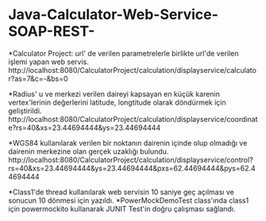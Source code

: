 # Java-Calculator-Web-Service-SOAP-REST-

*Calculator Project: url' de verilen parametrelerle birlikte url'de verilen işlemi yapan web servis.
http://localhost:8080/CalculatorProject/calculation/displayservice/calculator?as=7&c=-&bs=0

*Radius' u ve merkezi verilen daireyi kapsayan en küçük karenin vertex'lerinin değerlerini latitude, longtitude olarak döndürmek için geliştirildi.
http://localhost:8080/CalculatorProject/calculation/displayservice/coordinate?rs=40&xs=23.44694444&ys=23.44694444

*WGS84 kullanılarak verilen bir noktanın dairenin içinde olup olmadığı ve dairenin merkezine olan gerçek uzaklığı bulundu.
http://localhost:8080/CalculatorProject/calculation/displayservice/control?rs=40&xs=23.44694444&ys=23.44694444&pxs=62.44694444&pys=62.44694444

*Class1'de thread kullanılarak web servisin 10 saniye geç açılması ve sonucun 10 dönmesi için yazıldı.
*PowerMockDemoTest class'ında class1 için powermockito kullanarak JUNIT Test'in doğru çalışması sağlandı.
